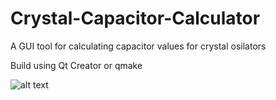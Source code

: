 # Crystal-Capacitor-Calculator
A GUI tool for calculating capacitor values for crystal osilators

Build using Qt Creator or qmake

![alt text](https://github.com/MattPamenter/Crystal-Capacitor-Calculator/Screenshot_Win10.png?raw=true)
